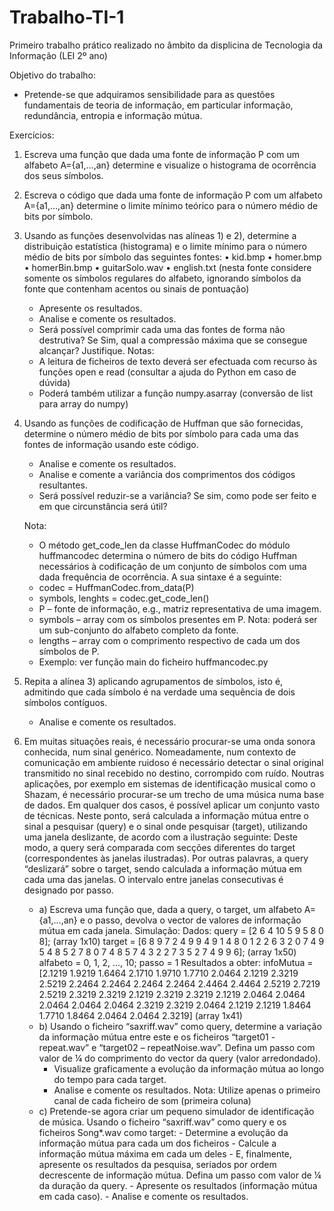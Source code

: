 # Trabalho-TI-1
Primeiro trabalho prático realizado no âmbito da displicina de Tecnologia da Informação (LEI 2º ano)

Objetivo do trabalho:
  - Pretende-se que adquiramos sensibilidade para as questões fundamentais de teoria de informação, em particular informação, redundância, entropia e informação mútua.
  
Exercícios:
  1. Escreva uma função que dada uma fonte de informação P com um alfabeto A={a1,…,an} determine e visualize o histograma de ocorrência dos seus símbolos.
  2. Escreva o código que dada uma fonte de informação P com um alfabeto A={a1,…,an} determine o limite mínimo teórico para o número médio de bits por símbolo.
  3. Usando as funções desenvolvidas nas alíneas 1) e 2), determine a distribuição estatística (histograma) e o limite mínimo para o número médio de bits por símbolo das seguintes fontes:
    	• kid.bmp
    	• homer.bmp
    	• homerBin.bmp
    	• guitarSolo.wav
    	• english.txt (nesta fonte considere somente os símbolos regulares do alfabeto, ignorando símbolos da fonte que contenham acentos ou sinais de pontuação)
    	- Apresente os resultados.
    	- Analise e comente os resultados.
    	- Será possível comprimir cada uma das fontes de forma não destrutiva? Se Sim, qual a compressão máxima que se consegue alcançar? Justifique.
    Notas:
      - A leitura de ficheiros de texto deverá ser efectuada com recurso às funções open e read (consultar a ajuda do Python em caso de dúvida)
      - Poderá também utilizar a função numpy.asarray (conversão de list para array do numpy)
  4. Usando as funções de codificação de Huffman que são fornecidas, determine o número médio de bits por símbolo para cada uma das fontes de informação usando este código.
    	- Analise e comente os resultados.
    	- Analise e comente a variância dos comprimentos dos códigos resultantes.
    	- Será possível reduzir-se a variância? Se sim, como pode ser feito e em que circunstância será útil?
    	
    	Nota:
      	- O método get_code_len da classe HuffmanCodec do módulo huffmancodec determina o número de bits do código Huffman necessários à codificação de um conjunto de símbolos com uma dada frequência de ocorrência. A sua sintaxe é a seguinte:
      	- codec = HuffmanCodec.from_data(P)
      	- symbols, lenghts = codec.get_code_len()
      	- P – fonte de informação, e.g., matriz representativa de uma imagem.
      	- symbols – array com os símbolos presentes em P. Nota: poderá ser um sub-conjunto do alfabeto completo da fonte.
      	- lengths – array com o comprimento respectivo de cada um dos símbolos de P.
      	- Exemplo: ver função main do ficheiro huffmancodec.py
  5. Repita a alínea 3) aplicando agrupamentos de símbolos, isto é, admitindo que cada símbolo é na verdade uma sequência de dois símbolos contíguos.
    	- Analise e comente os resultados.
  6. Em muitas situações reais, é necessário procurar-se uma onda sonora conhecida, num sinal genérico. Nomeadamente, num contexto de comunicação em ambiente ruidoso é necessário detectar o sinal original transmitido no sinal recebido no destino, corrompido com ruído. Noutras aplicações, por exemplo em sistemas de identificação musical como o Shazam, é necessário procurar-se um trecho de uma música numa base de dados. Em qualquer dos casos, é possível aplicar um conjunto vasto de técnicas. Neste ponto, será calculada a informação mútua entre o sinal a pesquisar (query) e o sinal onde pesquisar (target), utilizando uma janela deslizante, de acordo com a ilustração seguinte:
    Deste modo, a query será comparada com secções diferentes do target (correspondentes às janelas ilustradas). Por outras palavras, a query “deslizará” sobre o target, sendo calculada a informação mútua em cada uma das janelas. O intervalo entre janelas consecutivas é designado por passo.
    	- a) Escreva uma função que, dada a query, o target, um alfabeto A={a1,…,an} e o passo, devolva o vector de valores de informação mútua em cada janela.
       Simulação:
        Dados:
          query = [2 6 4 10 5 9 5 8 0 8]; (array 1x10)
          target = [6 8 9 7 2 4 9 9 4 9 1 4 8 0 1 2 2 6 3 2 0 7 4 9 5 4 8 5 2 7 8 0 7 4 8 5 7 4 3 2 2 7 3 5 2 7 4 9 9 6]; (array 1x50)
          alfabeto = 0, 1, 2, …, 10;
          passo = 1
        Resultados a obter:
          infoMutua = [2.1219 1.9219 1.6464 2.1710 1.9710 1.7710 2.0464 2.1219 2.3219 2.5219 2.2464 2.2464 2.2464 2.2464 2.4464 2.4464 2.5219 2.7219 2.5219 2.3219 2.3219 2.1219 2.3219 2.3219 2.1219 2.0464 2.0464 2.0464 2.0464 2.0464 2.3219 2.3219 2.0464 2.1219 2.1219 1.8464 1.7710 1.8464 2.0464 2.0464 2.3219] (array 1x41)
    	- b) Usando o ficheiro “saxriff.wav” como query, determine a variação da informação mútua entre este e os ficheiros “target01 - repeat.wav” e “target02 – repeatNoise.wav”. Defina um passo com valor de ¼ do comprimento do vector da query (valor arredondado).
      		- Visualize graficamente a evolução da informação mútua ao longo do tempo para cada target.
      		- Analise e comente os resultados.
        Nota: Utilize apenas o primeiro canal de cada ficheiro de som (primeira coluna)
      - c) Pretende-se agora criar um pequeno simulador de identificação de música. Usando o ficheiro “saxriff.wav” como query e os ficheiros Song*.wav como target:
      		- Determine a evolução da informação mútua para cada um dos ficheiros
      		- Calcule a informação mútua máxima em cada um deles
      		- E, finalmente, apresente os resultados da pesquisa, seriados por ordem decrescente de informação mútua. Defina um passo com valor de ¼ da duração da query.
      		- Apresente os resultados (informação mútua em cada caso).
      		- Analise e comente os resultados.
